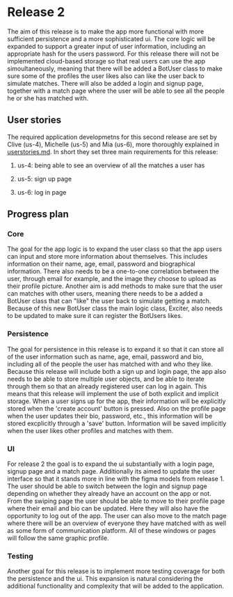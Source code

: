 # Release 2

The aim of this release is to make the app more functional with more sufficient persistence and a more sophisticated ui. The core logic will be expanded to support a greater input of user information, including an appropriate hash for the users password. For this release there will not be implemented cloud-based storage so that real users can use the app simoultaneously, meaning that there will be added a BotUser class to make sure some of the profiles the user likes also can like the user back to simulate matches. There will also be added a login and signup page, together with a match page where the user will be able to see all the people he or she has matched with.

## User stories

The required application developmetns for this second release are set by Clive (us-4), Michelle (us-5) and Mia (us-6), more thoroughly explained in [userstories.md](https://gitlab.stud.idi.ntnu.no/it1901/groups-2021/gr2117/gr2117/-/tree/master/userstories.md). In short they set three main requirements for this release:

1. us-4: being able to see an overview of all the matches a user has

2. us-5: sign up page

3. us-6: log in page

## Progress plan

### Core

The goal for the app logic is to expand the user class so that the app users can input and store more information about themselves. This includes information on their name, age, email, password and biographical information. There also needs to be a one-to-one correlation between the user, through email for example, and the image they choose to upload as their profile picture. Another aim is add methods to make sure that the user can matches with other users, meaning there needs to be a added a BotUser class that can "like" the user back to simulate getting a match. Because of this new BotUser class the main logic class, Exciter, also needs to be updated to make sure it can register the BotUsers likes.

### Persistence

The goal for persistence in this release is to expand it so that it can store all of the user information such as name, age, email, password and bio, including all of the people the user has matched with and who they like. Because this release will include both a sign up and login page, the app also needs to be able to store multiple user objects, and be able to iterate through them so that an already registered user can log in again. This means that this release will implement the use of both explicit and implicit storage. When a user signs up for the app, their information will be explicitly stored when the 'create account' button is pressed. Also on the profile page when the user updates their bio, password, etc., this information will be stored excplicitly through a 'save' button. Information will be saved implicitly when the user likes other profiles and matches with them.

### UI

For release 2 the goal is to expand the ui substantially with a login page, signup page and a match page. Additionally its aimed to update the user interface so that it stands more in line with the figma models from release 1. The user should be able to switch between the login and signup page depending on whether they already have an account on the app or not. From the swiping page the user should be able to move to their profile page where their email and bio can be updated. Here they will also have the opportunity to log out of the app. The user can also move to the match page where there will be an overview of everyone they have matched with as well as some form of communication platform. All of these windows or pages will follow the same graphic profile.

### Testing

Another goal for this release is to implement more testing coverage for both the persistence and the ui. This expansion is natural considering the additional functionality and complexity that will be added to the application.
